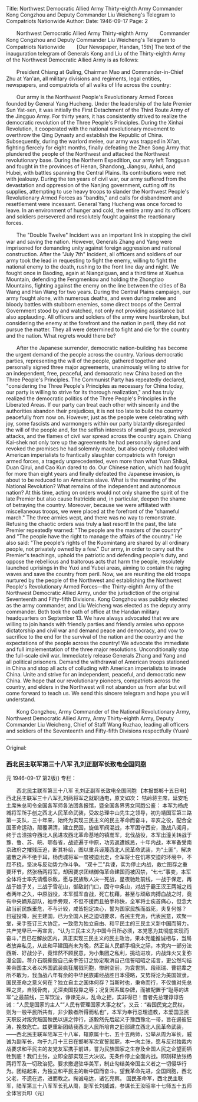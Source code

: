 Title: Northwest Democratic Allied Army Thirty-eighth Army Commander Kong Congzhou and Deputy Commander Liu Weicheng's Telegram to Compatriots Nationwide
Author:
Date: 1946-09-17
Page: 2

　　Northwest Democratic Allied Army Thirty-eighth Army
　　Commander Kong Congzhou and Deputy Commander Liu Weicheng's Telegram to Compatriots Nationwide
　　[Our Newspaper, Handan, 15th] The text of the inauguration telegram of Generals Kong and Liu of the Thirty-eighth Army of the Northwest Democratic Allied Army is as follows:

　　President Chiang at Guling, Chairman Mao and Commander-in-Chief Zhu at Yan'an, all military divisions and regiments, legal entities, newspapers, and compatriots of all walks of life across the country:

　　Our army is the Northwest People's Revolutionary Armed Forces founded by General Yang Hucheng. Under the leadership of the late Premier Sun Yat-sen, it was initially the First Detachment of the Third Route Army of the Jingguo Army. For thirty years, it has consistently strived to realize the democratic revolution of the Three People's Principles. During the Xinhai Revolution, it cooperated with the national revolutionary movement to overthrow the Qing Dynasty and establish the Republic of China. Subsequently, during the warlord melee, our army was trapped in Xi'an, fighting fiercely for eight months, finally defeating the Zhen Song Army that plundered the people of the Northwest and attacked the Northwest revolutionary base. During the Northern Expedition, our army left Tongguan and fought in the provinces of Henan, Shandong, Jiangsu, Anhui, and Hubei, with battles spanning the Central Plains. Its contributions were met with jealousy. During the ten years of civil war, our army suffered from the devastation and oppression of the Nanjing government, cutting off its supplies, attempting to use heavy troops to slander the Northwest People's Revolutionary Armed Forces as "bandits," and calls for disbandment and resettlement were incessant. General Yang Hucheng was once forced to leave. In an environment of hunger and cold, the entire army and its officers and soldiers persevered and resolutely fought against the reactionary forces.

　　The "Double Twelve" Incident was an important link in stopping the civil war and saving the nation. However, Generals Zhang and Yang were imprisoned for demanding unity against foreign aggression and national construction. After the "July 7th" Incident, all officers and soldiers of our army took the lead in requesting to fight the enemy, willing to fight the national enemy to the death, rushing to the front line day and night. We fought once in Baoding, again at Niangziguan, and a third time at Xuehua Mountain, defending the Fengmenkou and holding the Zhongtiao Mountains, fighting against the enemy on the line between the cities of Ba Wang and Han Wang for two years. During the Central Plains campaign, our army fought alone, with numerous deaths, and even during melee and bloody battles with stubborn enemies, some direct troops of the Central Government stood by and watched, not only not providing assistance but also applauding. All officers and soldiers of the army were heartbroken, but considering the enemy at the forefront and the nation in peril, they did not pursue the matter. They all were determined to fight and die for the country and the nation. What regrets would there be?

　　After the Japanese surrender, democratic nation-building has become the urgent demand of the people across the country. Various democratic parties, representing the will of the people, gathered together and personally signed three major agreements, unanimously willing to strive for an independent, free, peaceful, and democratic new China based on the Three People's Principles. The Communist Party has repeatedly declared, "considering the Three People's Principles as necessary for China today, our party is willing to strive for its thorough realization," and has truly realized the democratic politics of the Three People's Principles in the Liberated Areas. If our party can treat each other with sincerity and the authorities abandon their prejudices, it is not too late to build the country peacefully from now on. However, just as the people were celebrating with joy, some fascists and warmongers within our party blatantly disregarded the will of the people and, for the selfish interests of small groups, provoked attacks, and the flames of civil war spread across the country again. Chiang Kai-shek not only tore up the agreements he had personally signed and revoked the promises he had solemnly made, but also openly colluded with American imperialists to frantically slaughter compatriots with foreign armed forces, a tragedy unprecedented, even more than what Yuan Shikai, Duan Qirui, and Cao Kun dared to do. Our Chinese nation, which had fought for more than eight years and finally defeated the Japanese invasion, is about to be reduced to an American slave. What is the meaning of the National Revolution? What remains of the independent and autonomous nation? At this time, acting on orders would not only shame the spirit of the late Premier but also cause fratricide and, in particular, deepen the shame of betraying the country. Moreover, because we were affiliated with miscellaneous troops, we were placed at the forefront of the "shameful march." The three armies wept, and there was no way to remonstrate. Refusing the chaotic orders was truly a last resort! In the past, the late Premier repeatedly warned: "The people are the masters of the country" and "The people have the right to manage the affairs of the country." He also said: "The people's rights of the Kuomintang are shared by all ordinary people, not privately owned by a few." Our army, in order to carry out the Premier's teachings, uphold the patriotic and defending people's duty, and oppose the rebellious and traitorous acts that harm the people, resolutely launched uprisings in the Yuxi and Yubei areas, aiming to contain the raging waves and save the country from peril. Now, we are reuniting the old troops nurtured by the people of the Northwest and establishing the Northwest People's Revolutionary Armed Forces—the Thirty-eighth Army of the Northwest Democratic Allied Army, under the jurisdiction of the original Seventeenth and Fifty-fifth Divisions. Kong Congzhou was publicly elected as the army commander, and Liu Weicheng was elected as the deputy army commander. Both took the oath of office at the Handan military headquarters on September 13. We have always advocated that we are willing to join hands with friendly parties and friendly armies who oppose dictatorship and civil war and demand peace and democracy, and vow to sacrifice to the end for the survival of the nation and the country and the expectations of the people across the country! We advocate the immediate and full implementation of the three major resolutions. Unconditionally stop the full-scale civil war. Immediately release Generals Zhang and Yang and all political prisoners. Demand the withdrawal of American troops stationed in China and stop all acts of colluding with American imperialists to invade China. Unite and strive for an independent, peaceful, and democratic new China. We hope that our revolutionary pioneers, compatriots across the country, and elders in the Northwest will not abandon us from afar but will come forward to teach us. We send this sincere telegram and hope you will understand.

　　Kong Congzhou, Army Commander of the National Revolutionary Army, Northwest Democratic Allied Army, Army Thirty-eighth Army, Deputy Commander Liu Weicheng, Chief of Staff Wang Ruzhao, leading all officers and soldiers of the Seventeenth and Fifty-fifth Divisions respectfully (Yuan)



<hr /> 

Original: 


### 西北民主联军第三十八军  孔刘正副军长致电全国同胞
元
1946-09-17
第2版()
专栏：

　　西北民主联军第三十八军
    孔刘正副军长致电全国同胞
    【本报邯郸十五日电】西北民主联军三十八军孔刘两将军之就职通电，原文如次：
    牯岭蒋主席，延安毛主席朱总司令全国各军师各法团各报馆，暨全国各界男女同胞公鉴：
    本军为杨虎城将军所手创之西北人民革命武装，受故总理中山先生之领导，初为靖国军第三路第一支队，三十年来，始终为实现三民主义的民主革命而奋斗，辛亥之役，配合全国革命运动，颠覆满清，建立民国，旋值军阀混战，本军困守西安，激战八阅月，终于击溃掠夺西北人民进攻西北革命基地的镇嵩军，北伐战役，本军出潼关转战于豫、鲁、苏、皖、鄂各省，战迹遍于中原，功劳返遭嫉忌，十年内战，本军备受南京政府之摧残压迫，断其补给，图以重兵诬蔑西北人民革命武装，为“土匪”，解决遣散之声不绝于耳，杨虎城将军一度被迫出走，全军将士在饥寒交迫的环境中，不屈不挠，坚决与反动势力作斗争。
    “双十二”兵谏，实为停止内战，救亡图存之重要环节，然张杨两将军，却因要求团结御侮革命建国而被囚禁，“七七”事变，本军全体将士率先请缨杀敌，愿与民族敌人决一死战，星夜驰赴前线，一战于保定，再战于娘子关，三战于雪花山，御敌封门口，固守中条山，对战于霸王汉王两城之线者两年之久，中原战役，本军孤军奋战，死亡枕藉，甚至与顽敌肉搏血战之时，竟有中央嫡系部队，袖手旁观，不但不援而且拍手称快，全军将士疾首痛心，但念大敌当前民族垂危，不与计较，咸皆抱定决心，誓为国家民族而战死，夫复何憾？
    日寇投降，民主建国，已为全国人民之迫切要求，各民主党派，代表民意，欢聚一堂，亲手签订三大协定，一致愿为独立自由、和平民主的三民主义新中国而努力。共产党早已一再宣言，“认为三民主义为中国今日所必须，本党愿为其彻底实现而奋斗，”且已在解放区内，真正实现三民主义的民主政治，果本党能推诚相与，当局者放弃私见，从此和平建国尚未为晚，然正当人民额手相庆之际，本党内一部分法西斯、好战分子，竟悍然不顾民意，为小集团之私利，挑动进攻，内战烽火又复弥漫全国。蒋介石既撕毁自己亲手签订之协定取消自己信誓昭昭之诺言，更公然勾结美帝国主义者以外国武装疯狂屠戮同胞，惨剧空前，为袁世凯、段祺瑞、曹锟辈之所不敢为，我血战八年有余的中华民族甫经战胜日本侵略，又势将沦为美国奴隶，国民革命之意义何在？独立自主之国体何存？当斯时也，秉命而行，不仅愧对先总理之灵，自残骨肉，尤深卖国投靠之辱；况复因系属杂牌，而被配置于“耻辱的进军”之最前线，三军饮泣，诤谏无从，乱命之拒，实非得已！昔者先总理谆谆告诫：“人民是国家的主人”“人民有管理国家大事之权”。又云：“若国民党之民权，则为一般平民所共有，非少数者所得而私也”，本军为奉行总理遗教，本爱国卫民天职反对叛党叛国殃民以逞之悖行，遂毅然先后起义于豫西豫北一带，旨在遏彼狂涛，挽救危亡。兹更重新团结我西北人民所培育之旧部建立西北人民革命武装，——西北民主联军陆军三十八军，辖原属十七、五十五两师，公举从周为军长，威诚为副军长，均于九月十三日在邯郸军次宣誓就职，本一向主张，愿与反对独裁内战要求和平民主的友党友军携手前进，誓为民族国家之生存及全国人民之企望而牺牲到底！我们主张，立即全部实现三大决议。无条件停止全面内战。即刻释放张杨两将军及一切政治犯。要求撤退驻华美军，制止勾结美帝国主义者之一切侵华行为。团结起来，为独立和平民主的新中国而奋斗。望我革命先进，全国同胞，西北父老，不遗在远，进而教之。掬诚电达，诸乞亮察。
    国民革命军，西北民主联军，陆军第三十八军军长孔从周，副军长刘威诚，参谋长王汝昭率十七师五十五师全体官兵叩（元）
